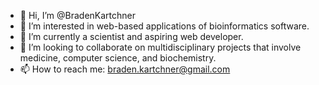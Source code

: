 - 👋 Hi, I’m @BradenKartchner
- 👀 I’m interested in web-based applications of bioinformatics software.
- 🌱 I’m currently a scientist and aspiring web developer.
- 💞️ I’m looking to collaborate on multidisciplinary projects that involve medicine, computer science, and biochemistry.
- 📫 How to reach me: braden.kartchner@gmail.com

<!---
BradenKartchner/BradenKartchner is a ✨ special ✨ repository because its `README.md` (this file) appears on your GitHub profile.
You can click the Preview link to take a look at your changes.
--->
